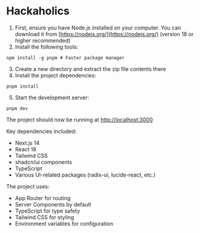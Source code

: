# Hackaholics

1. First, ensure you have Node.js installed on your computer. You can download it from [https://nodejs.org/](https://nodejs.org/) (version 18 or higher recommended)
2. Install the following tools:


```shellscript
npm install -g pnpm # Faster package manager
```

3. Create a new directory and extract the zip file contents there
4. Install the project dependencies:


```shellscript
pnpm install
```

5. Start the development server:


```shellscript
pnpm dev
```

The project should now be running at [http://localhost:3000](http://localhost:3000)

Key dependencies included:

- Next.js 14
- React 18
- Tailwind CSS
- shadcn/ui components
- TypeScript
- Various UI-related packages (radix-ui, lucide-react, etc.)


The project uses:

- App Router for routing
- Server Components by default
- TypeScript for type safety
- Tailwind CSS for styling
- Environment variables for configuration
